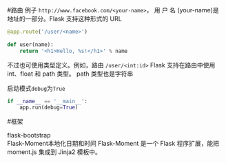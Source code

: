 #路由
例子 
 `http://www.facebook.com/<your-name>`， 用 户 名 (your-name)是地址的一部分。Flask 支持这种形式的 URL
```py
@app.route('/user/<name>')      
def user(name):
    return '<h1>Hello, %s!</h1>' % name
```

不过也可使用类型定义。例如，路由 `/user/<int:id>` Flask 支持在路由中使用 int、float 和 path 类型。 path 类型也是字符串


启动模式`debug`为`True`

```py
if __name__ == '__main__':
    app.run(debug=True)

```




#框架 

flask-bootstrap  
Flask-Moment本地化日期和时间
Flask-Moment 是一个 Flask 程序扩展，能把 moment.js 集成到 Jinja2 模板中。